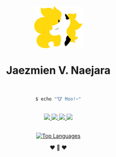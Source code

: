 <div align="center">

<img src="https://raw.githubusercontent.com/Jaezmien/Jaezmien/master/images/logo.png">
<h1>Jaezmien V. Naejara</h1>

<br/>
	
```bash
$ echo "🐮 Moo!~"
```
	
<br/>
	
<div>
	<a href="https://jaezmien.github.io">
		<img src="https://img.shields.io/badge/%F0%9F%8C%90%20Website-jaezmien.github.io-4a4547?style=flat-square">    
	</a>	
	<a href="https://www.youtube.com/channel/UCTXYVbsNeYEZfYEv6YaWc8A">
		<img src="https://img.shields.io/badge/Youtube-Vinyl Melody-f00?style=flat-square&logo=youtube">    
	</a>	
	<a href="https://twitter.com/jaezmien">
		<img src="https://img.shields.io/badge/Twitter-@Jaezmien-1DA1F2?style=flat-square&logo=twitter">    
	</a>
	<a href="https://cohost.org/jaezmien">
		<img src="https://img.shields.io/badge/👨‍💻 Cohost-@Jaezmien-83254F?style=flat-square">    
	</a>
</div>

<br/>
	
[![Top Languages](https://github-readme-stats.vercel.app/api/top-langs/?username=jaezmien&theme=tokyonight&layout=compact)](https://github.com/anuraghazra/github-readme-stats)
	
❤ 🐄 ❤
</div>
